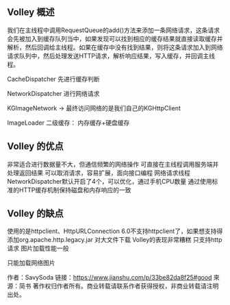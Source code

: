 ## Volley 概述

我们在主线程中调用RequestQueue的add()方法来添加一条网络请求，这条请求会先被加入到缓存队列当中，如果发现可以找到相应的缓存结果就直接读取缓存并解析，然后回调给主线程。如果在缓存中没有找到结果，则将这条请求加入到网络请求队列中，然后处理发送HTTP请求，解析响应结果，写入缓存，并回调主线程。


CacheDispatcher     先进行缓存判断

NetworkDispatcher   进行网络请求

KGImageNetwork -> 最终访问网络的是我们自己的KGHttpClient



ImageLoader 二级缓存： 内存缓存+硬盘缓存


## Volley 的优点

非常适合进行数据量不大，但通信频繁的网络操作
可直接在主线程调用服务端并处理返回结果
可以取消请求，容易扩展，面向接口编程
网络请求线程NetworkDispatcher默认开启了4个，可以优化，通过手机CPU数量
通过使用标准的HTTP缓存机制保持磁盘和内存响应的一致
## Volley 的缺点

使用的是httpclient、HttpURLConnection
6.0不支持httpclient了，如果想支持得添加org.apache.http.legacy.jar
对大文件下载 Volley的表现非常糟糕
只支持http请求
图片加载性能一般

只能加载网络图片

作者：SavySoda
链接：https://www.jianshu.com/p/33be82da8f25#good
來源：简书
著作权归作者所有。商业转载请联系作者获得授权，非商业转载请注明出处。
